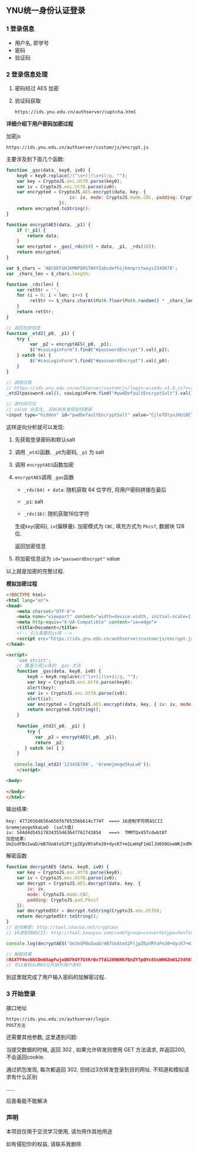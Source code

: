 ## YNU统一身份认证登录

### 1 登录信息

- 用户名, 即学号
- 密码
- 验证码

### 2 登录信息处理

1. 密码经过 AES 加密

2. 验证码获取

   ```
   https://ids.ynu.edu.cn/authserver/captcha.html
   ```

**详细介绍下用户密码加密过程**

加密js

```
https://ids.ynu.edu.cn/authserver/custom/js/encrypt.js
```

主要涉及到下面几个函数:

```js
function _gas(data, key0, iv0) { 
    key0 = key0.replace(/(^\s+)|(\s+$)/g, ""); 
    var key = CryptoJS.enc.Utf8.parse(key0); 
    var iv = CryptoJS.enc.Utf8.parse(iv0); 
    var encrypted = CryptoJS.AES.encrypt(data, key, { 
        				iv: iv, mode: CryptoJS.mode.CBC, padding: CryptoJS.pad.Pkcs7 
    				}); 
    return encrypted.toString(); 
} 

function encryptAES(data, _p1) { 
    if (!_p1) { 
        return data; 
    } 
    var encrypted = _gas(_rds(64) + data, _p1, _rds(16)); 
    return encrypted; 
}

var $_chars = 'ABCDEFGHJKMNPQRSTWXYZabcdefhijkmnprstwxyz2345678'; 
var _chars_len = $_chars.length; 

function _rds(len) { 
    var retStr = ''; 
    for (i = 0; i < len; i++) {
         retStr += $_chars.charAt(Math.floor(Math.random() * _chars_len)); 
    } 
    return retStr;
}
```

```js
// 返回加密信息
function _etd2(_p0, _p1) {
    try { 
         var _p2 = encryptAES(_p0, _p1); 
         $("#casLoginForm").find("#passwordEncrypt").val(_p2); 
    } catch (e) {
         $("#casLoginForm").find("#passwordEncrypt").val(_p0); 
    } 
}

// 调用过程
// https://ids.ynu.edu.cn/authserver/custom/js/login-wisedu_v1.0.js?v=1.0
_etd2(password.val(), casLoginForm.find("#pwdDefaultEncryptSalt").val());

// 源代码可见
// value 会变化, 目前尚未发现如何更新
<input type="hidden" id="pwdDefaultEncryptSalt" value="CjleTDtyuJHUiBCT"/>
```

这样逆向分析就可以发现:

1. 先获取登录密码和默认salt

2. 调用 `_etd2`函数. `_p0`为密码, `_p1` 为 salt

3. 调用 `encryptAES`函数加密

4. `encryptAES`调用 `_gas`函数

   - `_rds(64) + data`: 随机获取 64 位字符, 将用户密码拼接在最后

   - `_p1`:  salt
   - `_rds(16)`: 随机获取16位字符

   生成`key`(密码), `iv`(偏移量). 加密模式为 `CBC`, 填充方式为 `Pkcs7`, 数据块 128 位.

   返回加密信息

5. 将加密信息设为 `id="passwordEncrypt"` value

以上就是加密的完整过程.

**模拟加密过程**

```html
<!DOCTYPE html>
<html lang="en">
<head>
    <meta charset="UTF-8">
    <meta name="viewport" content="width=device-width, initial-scale=1.0">
    <meta http-equiv="X-UA-Compatible" content="ie=edge">
    <title>Document</title>
    <!-- 引入需要的js库 -->
    <script src="https://ids.ynu.edu.cn/authserver/custom/js/encrypt.js"></script>
</head>

<script>
    'use strict';
	// 覆盖引用js库的 _gas 方法
    function _gas(data, key0, iv0) { 
        key0 = key0.replace(/(^\s+)|(\s+$)/g, ""); 
        var key = CryptoJS.enc.Utf8.parse(key0); 
        alert(key);
        var iv = CryptoJS.enc.Utf8.parse(iv0); 
        alert(iv);
        var encrypted = CryptoJS.AES.encrypt(data, key, { iv: iv, mode: CryptoJS.mode.CBC, padding: CryptoJS.pad.Pkcs7 }); 
        return encrypted.toString(); 
	}
	
    function _etd2(_p0, _p1) {
        try { 
           var _p2 = encryptAES(_p0, _p1); 
           return _p2;
       } catch (e) { } 
    }
   
   console.log(_etd2('123456789', 'Gremejeoge5kaLwO'));
    </script>

<body>
    
</body>
</html>
```

输出结果:

```
key: 4772656d656a656f6765356b614c774f  ===> 16进制字符转ASCII  Gremejeoge5kaLwO  (salt值)
iv: 544d4d54517834355463647762743854   ===>  TMMTQx45Tcdwbt8T
加密结果:
Ue2odFBoIwaD/mB7UoAtoS2FtjpZEpVRYaFe20+dycK7+m1LmHqF1mGlJU650GneWKJxdMctb/KdWHI1lXeu8kHtCOyfGetzSPtwSw7ouIU=
```

解密函数

```js
function decryptAES (data, key0, iv0) {
    var key = CryptoJS.enc.Utf8.parse(key0);
    var iv = CryptoJS.enc.Utf8.parse(iv0);
    var decrypt = CryptoJS.AES.decrypt(data, key, {
        iv: iv,
        mode: CryptoJS.mode.CBC,
        padding: CryptoJS.pad.Pkcs7
    });
    var decryptedStr = decrypt.toString(CryptoJS.enc.Utf8);
    return decryptedStr.toString();
}
// 在线解密: http://tool.chacuo.net/cryptaes
// 16进制转ASCII: http://tool.haooyou.com/code?group=convert&type=hexToStr&charset=UTF-8

console.log(decryptAES('Ue2odFBoIwaD/mB7UoAtoS2FtjpZEpVRYaFe20+dycK7+m1LmHqF1mGlJU650GneWKJxdMctb/KdWHI1lXeu8kHtCOyfGetzSPtwSw7ouIU=', 'Gremejeoge5kaLwO', 'TMMTQx45Tcdwbt8T'))

// 解密结果
8RiXTY4scbhCDnW3apFwjxQN7hGY7GtKrBc7Tdi26NKRkfQnZYTpQYc8SsWH6ZnW123456789
// 可以看到从第65位开始为用户密码
```

到这里就完成了用户输入密码的加解密过程.



### 3 开始登录

接口地址

```
https://ids.ynu.edu.cn/authserver/login
POST方法
```

还需要其他参数, 这里遇到问题:

当提交数据的时候, 返回 302 , 如果允许转发则使用 GET 方法请求, 并返回200, 不会返回cookie.

通过抓包发现, 每次都返回 302, 但经过3次转发登录到目的网址. 不知道和模拟请求有什么区别

......

后面看能不能解决



### 声明

本项目仅用于交流学习使用, 请勿用作其他用途

如有侵犯你的权益, 请联系我删除

